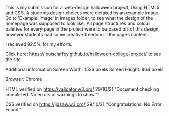 This is my submission for a web-design halloween project, Using HTML5 and CSS. A students design choices were dictated by an example image.
Go to 'Example_Image' in images folder, to see what the design of the homepage was supposed to look like.
All page structures and colour palettes for every page in the project were to be based off of this design, however students had some creative freedom in the pages content.

I recieved 92.5% for my efforts. 

Click here: https://louisclaffey.github.io/halloween-college-project/ to see the site

Additional information
Screen Width: 1536 pixels
Screen Height: 864 pixels

Browser: Chrome

HTML verified on https://validator.w3.org/ 29/10/21
"Document checking completed. No errors or warnings to show.""

CSS verified on https://jigsaw.w3.org/ 29/10/21
"Congratulations! No Error Found."
